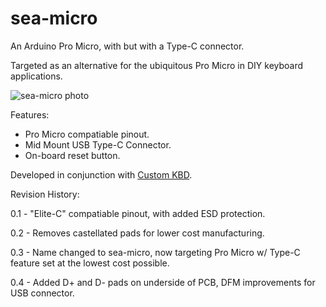 # sea-micro

An Arduino Pro Micro, with but with a Type-C connector.

Targeted as an alternative for the ubiquitous Pro Micro in DIY keyboard applications.

![sea-micro photo](docs/sea-micro.jpeg)

Features:
- Pro Micro compatiable pinout.
- Mid Mount USB Type-C Connector.
- On-board reset button.

Developed in conjunction with [Custom KBD](customkbd.com).

Revision History:

0.1 - "Elite-C" compatiable pinout, with added ESD protection.

0.2 - Removes castellated pads for lower cost manufacturing.

0.3 - Name changed to sea-micro, now targeting Pro Micro w/ Type-C feature set at the lowest cost possible.

0.4 - Added D+ and D- pads on underside of PCB, DFM improvements for USB connector.

